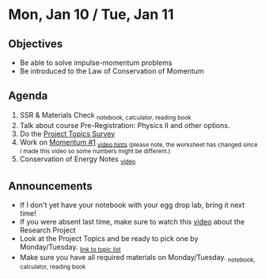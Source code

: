 Mon, Jan 10 / Tue, Jan 11
=================== 
  
Objectives  
------------  
- Be able to solve impulse-momentum problems
- Be introduced to the Law of Conservation of Momentum
  
Agenda    
---------    

1. SSR & Materials Check <sub>notebook, calculator, reading book</sub>
2. Talk about course Pre-Registration: Physics II and other options.
3. Do the [Project Topics Survey](https://avon.schoology.com/assignment/5526941952/)
4. Work on [Momentum #1](https://avon.schoology.com/course/5138386979/materials/gp/5541907087) <sub>[video hints](https://avon.schoology.com/course/5138386979/materials/gp/5526999264) (please note, the worksheet has changed since I made this video so some numbers might be different.)
5. Conservation of Energy Notes <sub>[video](https://avon.schoology.com/course/5138386979/materials/gp/5527000325)</sub>

Announcements 
 -------------  
- If I don't yet have your notebook with your egg drop lab, bring it next time!
- If you were absent last time, make sure to watch this [video][pvid] about the Research Project
- Look at the Project Topics and be ready to pick one by Monday/Tuesday.  <sub>[link to topic list][ptop]</sub>
- Make sure you have all required materials on Monday/Tuesday. <sub>notebook, calculator, reading book</sub>



[ptop]: https://avoncsc-my.sharepoint.com/:x:/g/personal/zjrohrbach_avon-schools_org/ERhuKfM6FuZAu7ceF1RrcTMBOxKzjRD5kdb5vncOwACRwg?e=W4jjF8
[pasmt]: https://avon.schoology.com/course/5138386979/materials/gp/5526865983
[pvid]: https://avon.schoology.com/course/5138386979/materials/gp/5526830072

[egg]: https://avon.schoology.com/assignment/5535693825/
<!--stackedit_data:
eyJoaXN0b3J5IjpbLTE5MDUzNDUxMzUsLTE1MDY3NTQwOTMsMT
M0NzA3NTIzNiwtMjAzMDM5MDgxNiwtMTk1NjUwNzUwNywxOTM2
NTA3MzE1LDIwOTIxODU4OTEsNjk1MzczMDIyLDE5ODQ4NjE5ND
YsMTc0NjQ3ODQ5NCw5MDg4MTQyMSwtNTgxODA5MTY1LDIwNzgw
MTcyNTQsLTExNDk5MDQzMDgsLTk1OTcxNjM2NCwtMTc1NTk3OT
k5MSwtMTYwNzMxNzE2NywtMTg2MzE3Mjk3OSwxMTc1ODY5NTIy
LDU0NjU3MDk0MV19
-->